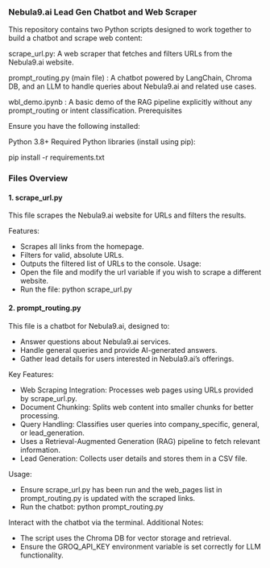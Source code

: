 ### Nebula9.ai Lead Gen Chatbot and Web Scraper

This repository contains two Python scripts designed to work together to build a chatbot and scrape web content:

scrape_url.py: A web scraper that fetches and filters URLs from the Nebula9.ai website.

prompt_routing.py (main file) : A chatbot powered by LangChain, Chroma DB, and an LLM to handle queries about Nebula9.ai and related use cases.

wbl_demo.ipynb : A basic demo of the RAG pipeline explicitly without any prompt_routing or intent classification.
Prerequisites

Ensure you have the following installed:

Python 3.8+
Required Python libraries (install using pip):

pip install -r requirements.txt


### Files Overview
#### 1. scrape_url.py
This file scrapes the Nebula9.ai website for URLs and filters the results.

Features:
- Scrapes all links from the homepage.
- Filters for valid, absolute URLs.
- Outputs the filtered list of URLs to the console.
Usage:
- Open the file and modify the url variable if you wish to scrape a different website.
- Run the file:
    python scrape_url.py

#### 2. prompt_routing.py
This file is a chatbot for Nebula9.ai, designed to:

- Answer questions about Nebula9.ai services.
- Handle general queries and provide AI-generated answers.
- Gather lead details for users interested in Nebula9.ai’s offerings.

Key Features:

- Web Scraping Integration: Processes web pages using URLs provided by scrape_url.py.
- Document Chunking: Splits web content into smaller chunks for better processing.
- Query Handling: Classifies user queries into company_specific, general, or lead_generation.
- Uses a Retrieval-Augmented Generation (RAG) pipeline to fetch relevant information.
- Lead Generation: Collects user details and stores them in a CSV file.

Usage:
- Ensure scrape_url.py has been run and the web_pages list in prompt_routing.py is updated with the scraped links.
- Run the chatbot: python prompt_routing.py

Interact with the chatbot via the terminal.
Additional Notes:
- The script uses the Chroma DB for vector storage and retrieval.
- Ensure the GROQ_API_KEY environment variable is set correctly for LLM functionality.


